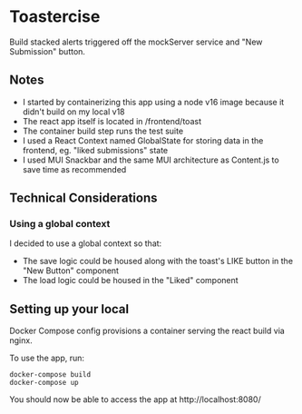 # Toastercise

Build stacked alerts triggered off the mockServer service and "New Submission" button.

## Notes

- I started by containerizing this app using a node v16 image because it didn't build on my local v18
- The react app itself is located in /frontend/toast
- The container build step runs the test suite
- I used a React Context named GlobalState for storing data in the frontend, eg. "liked submissions" state
- I used MUI Snackbar and the same MUI architecture as Content.js to save time as recommended

## Technical Considerations

### Using a global context

I decided to use a global context so that:
- The save logic could be housed along with the toast's LIKE button in the "New Button" component
- The load logic could be housed in the "Liked" component

## Setting up your local

Docker Compose config provisions a container serving the react build via nginx. 

To use the app, run:

```
docker-compose build
docker-compose up
```

You should now be able to access the app at http://localhost:8080/


